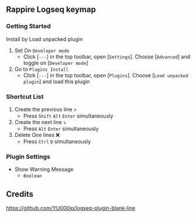 ## Rappire Logseq keymap

### Getting Started

Install by Load unpacked plugin 
1. Set On `Developer mode`
    - Click [`---`] in the top toolbar, open [`Settings`]. Choose [`Advanced`] and toggle on [`Developer mode`]
1. Go to `Plugins Install`
    - Click [`---`] in the top toolbar, open [`Plugins`]. Choose [`Load unpacked plugin`] and load this plugin

### Shortcut List
1. Create the previous line ⤴️
    - Press `Shift` `Alt` `Enter` simultaneously
1. Create the next line ⤵️
    - Press `Alt` `Enter` simultaneously
1. Delete One lines ❌
    - Press `Ctrl` `D` simultaneously

### Plugin Settings
- Show Warning Message
    - `Boolean`


## Credits
https://github.com/YU000jp/logseq-plugin-blank-line
